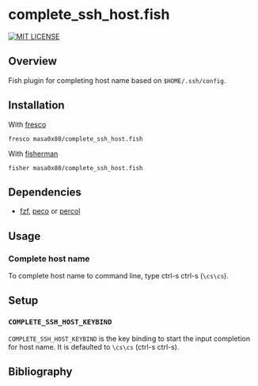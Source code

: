 # complete_ssh_host.fish

[![MIT LICENSE](http://img.shields.io/badge/license-MIT-blue.svg?style=flat-square)](LICENSE)

## Overview

Fish plugin for completing host name based on `$HOME/.ssh/config`.

## Installation

With [fresco]
```
fresco masa0x80/complete_ssh_host.fish
```

With [fisherman]
```
fisher masa0x80/complete_ssh_host.fish
```

## Dependencies

- [fzf], [peco] or [percol]

## Usage

### Complete host name

To complete host name to command line, type ctrl-s ctrl-s (`\cs\cs`).

## Setup

### `COMPLETE_SSH_HOST_KEYBIND`

`COMPLETE_SSH_HOST_KEYBIND` is the key binding to start the input completion for host name.
It is defaulted to `\cs\cs` (ctrl-s ctrl-s).

## Bibliography

[fzf]: https://github.com/junegunn/fzf
[peco]: https://github.com/peco/peco
[percol]: https://github.com/mooz/percol
[fresco]: https://github.com/masa0x80/fresco
[fisherman]: https://github.com/fisherman/fisherman
[assh]: https://github.com/moul/advanced-ssh-config
